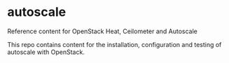# autoscale
Reference content for OpenStack Heat, Ceilometer and Autoscale

This repo contains content for the installation, configuration and testing of autoscale with OpenStack.
